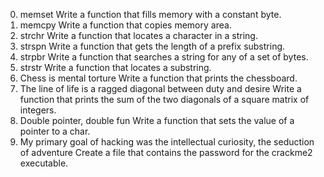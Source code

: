 0. memset Write a function that fills memory with a constant byte.
1. memcpy Write a function that copies memory area.
2. strchr Write a function that locates a character in a string.
3. strspn Write a function that gets the length of a prefix substring.
4. strpbr Write a function that searches a string for any of a set of bytes.
5. strstr Write a function that locates a substring.
6. Chess is mental torture Write a function that prints the chessboard.
7. The line of life is a ragged diagonal between duty and desire Write a function that prints the sum of the two diagonals of a square matrix of integers.
8. Double pointer, double fun Write a function that sets the value of a pointer to a char.
9. My primary goal of hacking was the intellectual curiosity, the seduction of adventure
Create a file that contains the password for the crackme2 executable.
